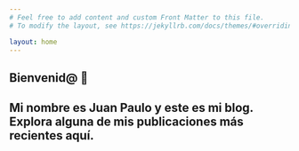```yaml
---
# Feel free to add content and custom Front Matter to this file.
# To modify the layout, see https://jekyllrb.com/docs/themes/#overriding-theme-defaults

layout: home
---
```



## Bienvenid@ 👋

Mi nombre es Juan Paulo y este es mi blog. Explora alguna de mis publicaciones más recientes aquí.
---
